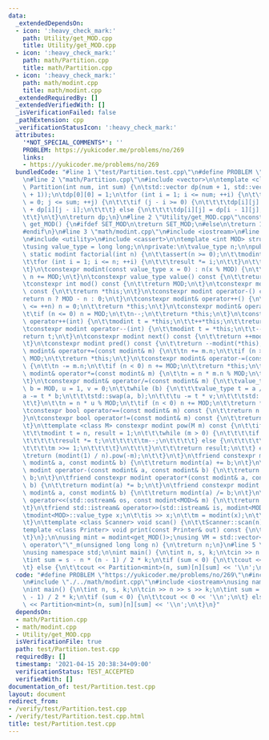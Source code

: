 ```yaml
---
data:
  _extendedDependsOn:
  - icon: ':heavy_check_mark:'
    path: Utility/get_MOD.cpp
    title: Utility/get_MOD.cpp
  - icon: ':heavy_check_mark:'
    path: math/Partition.cpp
    title: math/Partition.cpp
  - icon: ':heavy_check_mark:'
    path: math/modint.cpp
    title: math/modint.cpp
  _extendedRequiredBy: []
  _extendedVerifiedWith: []
  _isVerificationFailed: false
  _pathExtension: cpp
  _verificationStatusIcon: ':heavy_check_mark:'
  attributes:
    '*NOT_SPECIAL_COMMENTS*': ''
    PROBLEM: https://yukicoder.me/problems/no/269
    links:
    - https://yukicoder.me/problems/no/269
  bundledCode: "#line 1 \"test/Partition.test.cpp\"\n#define PROBLEM \"https://yukicoder.me/problems/no/269\"\
    \n#line 2 \"math/Partition.cpp\"\n#include <vector>\n\ntemplate <class T> std::vector<std::vector<T>>\
    \ Partition(int num, int sum) {\n\tstd::vector dp(num + 1, std::vector<T>(sum\
    \ + 1));\n\tdp[0][0] = 1;\n\tfor (int i = 1; i <= num; ++i) {\n\t\tfor (int j\
    \ = 0; j <= sum; ++j) {\n\t\t\tif (j - i >= 0) {\n\t\t\t\tdp[i][j] = dp[i - 1][j]\
    \ + dp[i][j - i];\n\t\t\t} else {\n\t\t\t\tdp[i][j] = dp[i - 1][j];\n\t\t\t}\n\
    \t\t}\n\t}\n\treturn dp;\n}\n#line 2 \"Utility/get_MOD.cpp\"\nconstexpr long long\
    \ get_MOD() {\n#ifdef SET_MOD\n\treturn SET_MOD;\n#else\n\treturn 1000000007;\n\
    #endif\n}\n#line 3 \"math/modint.cpp\"\n#include <iostream>\n#line 5 \"math/modint.cpp\"\
    \n#include <utility>\n#include <cassert>\n\ntemplate <int MOD> struct modint {\n\
    \tusing value_type = long long;\n\nprivate:\n\tvalue_type n;\n\npublic:\n\tconstexpr\
    \ static modint factorial(int n) {\n\t\tassert(n >= 0);\n\t\tmodint result = 1;\n\
    \t\tfor (int i = 1; i <= n; ++i) {\n\t\t\tresult *= i;\n\t\t}\n\t\treturn result;\n\
    \t}\n\tconstexpr modint(const value_type x = 0) : n(x % MOD) {\n\t\tif (n < 0)\
    \ n += MOD;\n\t}\n\tconstexpr value_type value() const {\n\t\treturn n;\n\t}\n\
    \tconstexpr int mod() const {\n\t\treturn MOD;\n\t}\n\tconstexpr modint operator+()\
    \ const {\n\t\treturn *this;\n\t}\n\tconstexpr modint operator-() const {\n\t\t\
    return n ? MOD - n : 0;\n\t}\n\tconstexpr modint& operator++() {\n\t\tif (MOD\
    \ <= ++n) n = 0;\n\t\treturn *this;\n\t}\n\tconstexpr modint& operator--() {\n\
    \t\tif (n <= 0) n = MOD;\n\t\tn--;\n\t\treturn *this;\n\t}\n\tconstexpr modint\
    \ operator++(int) {\n\t\tmodint t = *this;\n\t\t++*this;\n\t\treturn t;\n\t}\n\
    \tconstexpr modint operator--(int) {\n\t\tmodint t = *this;\n\t\t--*this;\n\t\t\
    return t;\n\t}\n\tconstexpr modint next() const {\n\t\treturn ++modint(*this);\n\
    \t}\n\tconstexpr modint pred() const {\n\t\treturn --modint(*this);\n\t}\n\tconstexpr\
    \ modint& operator+=(const modint& m) {\n\t\tn += m.n;\n\t\tif (n >= MOD) n -=\
    \ MOD;\n\t\treturn *this;\n\t}\n\tconstexpr modint& operator-=(const modint& m)\
    \ {\n\t\tn -= m.n;\n\t\tif (n < 0) n += MOD;\n\t\treturn *this;\n\t}\n\tconstexpr\
    \ modint& operator*=(const modint& m) {\n\t\tn = n * m.n % MOD;\n\t\treturn *this;\n\
    \t}\n\tconstexpr modint& operator/=(const modint& m) {\n\t\tvalue_type a = m.n,\
    \ b = MOD, u = 1, v = 0;\n\t\twhile (b) {\n\t\t\tvalue_type t = a / b;\n\t\t\t\
    a -= t * b;\n\t\t\tstd::swap(a, b);\n\t\t\tu -= t * v;\n\t\t\tstd::swap(u, v);\n\
    \t\t}\n\t\tn = n * u % MOD;\n\t\tif (n < 0) n += MOD;\n\t\treturn *this;\n\t}\n\
    \tconstexpr bool operator==(const modint& m) const {\n\t\treturn n == m.n;\n\t\
    }\n\tconstexpr bool operator!=(const modint& m) const {\n\t\treturn n != m.n;\n\
    \t}\n\ttemplate <class M> constexpr modint pow(M m) const {\n\t\tif (0 <= m) {\n\
    \t\t\tmodint t = n, result = 1;\n\t\t\twhile (m > 0) {\n\t\t\t\tif (m & 1) {\n\
    \t\t\t\t\tresult *= t;\n\t\t\t\t\tm--;\n\t\t\t\t} else {\n\t\t\t\t\tt *= t;\n\t\
    \t\t\t\tm >>= 1;\n\t\t\t\t}\n\t\t\t}\n\t\t\treturn result;\n\t\t} else {\n\t\t\
    \treturn (modint(1) / n).pow(-m);\n\t\t}\n\t}\n\tfriend constexpr modint operator+(const\
    \ modint& a, const modint& b) {\n\t\treturn modint(a) += b;\n\t}\n\tfriend constexpr\
    \ modint operator-(const modint& a, const modint& b) {\n\t\treturn modint(a) -=\
    \ b;\n\t}\n\tfriend constexpr modint operator*(const modint& a, const modint&\
    \ b) {\n\t\treturn modint(a) *= b;\n\t}\n\tfriend constexpr modint operator/(const\
    \ modint& a, const modint& b) {\n\t\treturn modint(a) /= b;\n\t}\n\tfriend std::ostream&\
    \ operator<<(std::ostream& os, const modint<MOD>& m) {\n\t\treturn os << m.value();\n\
    \t}\n\tfriend std::istream& operator>>(std::istream& is, modint<MOD>& m) {\n\t\
    \tmodint<MOD>::value_type x;\n\t\tis >> x;\n\t\tm = modint(x);\n\t\treturn is;\n\
    \t}\n\ttemplate <class Scanner> void scan() {\n\t\tScanner::scan(n);\n\t}\n\t\
    template <class Printer> void print(const Printer& out) const {\n\t\tout.print(value());\n\
    \t}\n};\n\nusing mint = modint<get_MOD()>;\nusing VM = std::vector<mint>;\nmint\
    \ operator\"\"_m(unsigned long long n) {\n\treturn n;\n}\n#line 5 \"test/Partition.test.cpp\"\
    \nusing namespace std;\n\nint main() {\n\tint n, s, k;\n\tcin >> n >> s >> k;\n\
    \tint sum = s - n * (n - 1) / 2 * k;\n\tif (sum < 0) {\n\t\tcout << 0 << '\\n';\n\
    \t} else {\n\t\tcout << Partition<mint>(n, sum)[n][sum] << '\\n';\n\t}\n}\n"
  code: "#define PROBLEM \"https://yukicoder.me/problems/no/269\"\n#include \"./../math/Partition.cpp\"\
    \n#include \"./../math/modint.cpp\"\n#include <iostream>\nusing namespace std;\n\
    \nint main() {\n\tint n, s, k;\n\tcin >> n >> s >> k;\n\tint sum = s - n * (n\
    \ - 1) / 2 * k;\n\tif (sum < 0) {\n\t\tcout << 0 << '\\n';\n\t} else {\n\t\tcout\
    \ << Partition<mint>(n, sum)[n][sum] << '\\n';\n\t}\n}"
  dependsOn:
  - math/Partition.cpp
  - math/modint.cpp
  - Utility/get_MOD.cpp
  isVerificationFile: true
  path: test/Partition.test.cpp
  requiredBy: []
  timestamp: '2021-04-15 20:38:34+09:00'
  verificationStatus: TEST_ACCEPTED
  verifiedWith: []
documentation_of: test/Partition.test.cpp
layout: document
redirect_from:
- /verify/test/Partition.test.cpp
- /verify/test/Partition.test.cpp.html
title: test/Partition.test.cpp
---
```

